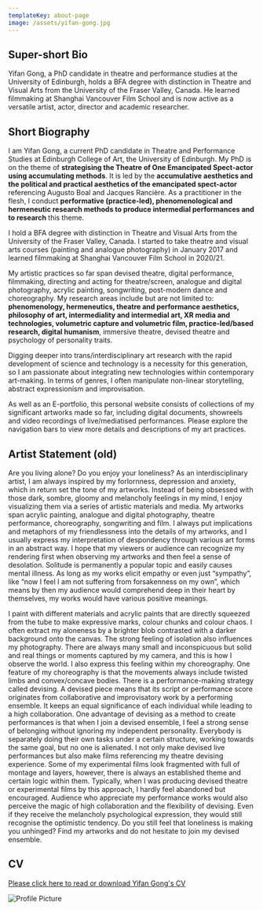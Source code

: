 ```yaml
---
templateKey: about-page
image: /assets/yifan-gong.jpg
---
```

## Super-short Bio

Yifan Gong, a PhD candidate in theatre and performance studies at the University of Edinburgh, holds a BFA degree with distinction in Theatre and Visual Arts from the University of the Fraser Valley, Canada. He learned filmmaking at Shanghai Vancouver Film School and is now active as a versatile artist, actor, director and academic researcher.

<div class="lines-1"></div>

## Short Biography

<div class="lines-1"></div>

<!--StartFragment-->

I am Yifan Gong, a current PhD candidate in Theatre and Performance Studies at Edinburgh College of Art, the University of Edinburgh. My PhD is on the theme of **strategising the Theatre of One Emancipated Spect-actor using accumulating methods**. It is led by the **accumulative aesthetics and the political and practical aesthetics of the emancipated spect-actor** referencing Augusto Boal and Jacques Rancière. As a practitioner in the flesh, I conduct **performative (practice-led), phenomenological and hermeneutic research methods to produce intermedial performances and to research** this theme. 

I hold a BFA degree with distinction in Theatre and Visual Arts from the University of the Fraser Valley, Canada. I started to take theatre and visual arts courses (painting and analogue photography) in January 2017 and learned filmmaking at Shanghai Vancouver Film School in 2020/21. 

My artistic practices so far span devised theatre, digital performance, filmmaking, directing and acting for theatre/screen, analogue and digital photography, acrylic painting, songwriting, post-modern dance and choreography. My research areas include but are not limited to: **phenomenology, hermeneutics, theatre and performance aesthetics, philosophy of art, intermediality and intermedial art, XR media and technologies, volumetric capture and volumetric film, practice-led/based research, digital humanism**, immersive theatre, devised theatre and psychology of personality traits. 

Digging deeper into trans/interdisciplinary art research with the rapid development of science and technology is a necessity for this generation, so I am passionate about integrating new technologies within contemporary art-making. In terms of genres, I often manipulate non-linear storytelling, abstract expressionism and improvisation. 

As well as an E-portfolio, this personal website consists of collections of my significant artworks made so far, including digital documents, showreels and video recordings of live/mediatised performances. Please explore the navigation bars to view more details and descriptions of my art practices.

<!--EndFragment-->

<div class="lines-1"></div>

## Artist Statement (old)

<div class="lines-1"></div>

<!--StartFragment-->

Are you living alone? Do you enjoy your loneliness? As an interdisciplinary artist, I am always inspired by my forlornness, depression and anxiety, which in return set the tone of my artworks. Instead of being obsessed with those dark, sombre, gloomy and melancholy feelings in my mind, I enjoy visualizing them via a series of artistic materials and media. My artworks span acrylic painting, analogue and digital photography, theatre performance, choreography, songwriting and film. I always put implications and metaphors of my friendlessness into the details of my artworks, and I usually express my interpretation of despondency through various art forms in an abstract way. I hope that my viewers or audience can recognize my rendering first when observing my artworks and then feel a sense of desolation. Solitude is permanently a popular topic and easily causes mental illness. As long as my works elicit empathy or even just “sympathy”, like “now I feel I am not suffering from forsakenness on my own”, which means by then my audience would comprehend deep in their heart by themselves, my works would have various positive meanings. 

I paint with different materials and acrylic paints that are directly squeezed from the tube to make expressive marks, colour chunks and colour chaos. I often extract my aloneness by a brighter blob contrasted with a darker background onto the canvas. The strong feeling of isolation also influences my photography. There are always many small and inconspicuous but solid and real things or moments captured by my camera, and this is how I observe the world. I also express this feeling within my choreography. One feature of my choreography is that the movements always include twisted limbs and convex/concave bodies. There is a performance-making strategy called devising. A devised piece means that its script or performance score originates from collaborative and improvisatory work by a performing ensemble. It keeps an equal significance of each individual while leading to a high collaboration. One advantage of devising as a method to create performances is that when I join a devised ensemble, I feel a strong sense of belonging without ignoring my independent personality. Everybody is separately doing their own tasks under a certain structure, working towards the same goal, but no one is alienated. I not only make devised live performances but also make films referencing my theatre devising experience. Some of my experimental films look fragmented with full of montage and layers, however, there is always an established theme and certain logic within them. Typically, when I was producing devised theatre or experimental films by this approach, I hardly feel abandoned but encouraged. Audience who appreciate my performance works would also perceive the magic of high collaboration and the flexibility of devising. Even if they receive the melancholy psychological expression, they would still recognise the optimistic tendency. Do you still feel that loneliness is making you unhinged? Find my artworks and do not hesitate to join my devised ensemble.

<!--EndFragment-->

<div class="lines-1"></div>

## CV

<div class="lines-1"></div>

[Please click here to read or download Yifan Gong's CV](/assets/yifan-gong-cv-2024.pdf)

<div class="lines-1"></div>

![Profile Picture](/assets/dsc01939.jpg)